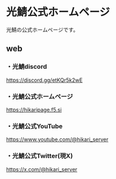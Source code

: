 # 光鯖公式ホームページ
光鯖の公式ホームページです。

## web
### ・光鯖discord
https://discord.gg/etKQr5k2wE
### ・光鯖公式ホームページ
https://hikaripage.f5.si
### ・光鯖公式YouTube
https://www.youtube.com/@hikari_server
### ・光鯖公式Twitter(現X)
https://x.com/@hikari_server
